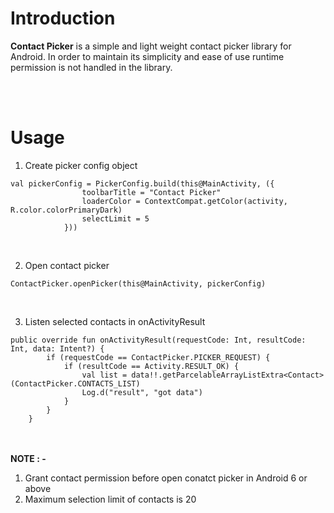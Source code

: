 <h1>Introduction</h1>

<b>Contact Picker</b> is a simple and light weight contact picker library for Android. In order to maintain its simplicity and ease of use runtime permission is not handled in the library.

<br>
<br>

<h1>Usage</h1>

1. Create picker config object

```
val pickerConfig = PickerConfig.build(this@MainActivity, ({
                toolbarTitle = "Contact Picker"
                loaderColor = ContextCompat.getColor(activity, R.color.colorPrimaryDark)
                selectLimit = 5
            }))
```
<br>

2. Open contact picker

```
ContactPicker.openPicker(this@MainActivity, pickerConfig)
```
<br>

3. Listen selected contacts in onActivityResult

```
public override fun onActivityResult(requestCode: Int, resultCode: Int, data: Intent?) {
        if (requestCode == ContactPicker.PICKER_REQUEST) {
            if (resultCode == Activity.RESULT_OK) {
                val list = data!!.getParcelableArrayListExtra<Contact>(ContactPicker.CONTACTS_LIST)
                Log.d("result", "got data")
            }
        }
    }
```
<br>
<br>
<b>NOTE : -</b>

1. Grant contact permission before open conatct picker in Android 6 or above
2. Maximum selection limit of contacts is 20
